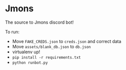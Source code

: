 # Jmons
The source to Jmons discord bot!

To run:

* Move `FAKE_CREDS.json` to `creds.json` and correct data
* Move `assets/blank_db.json` to `db.json` 
* virtualenv up!
* `pip install -r requirements.txt`
* `python runbot.py` 